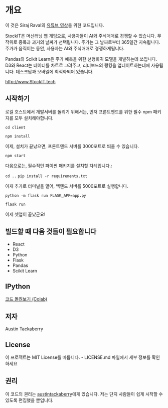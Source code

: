 # 개요

이 것은 Siraj Raval의 [유튜브 영상](https://youtu.be/7vunJlqLZok)을 위한 코드입니다. 

StockIT은 머신러닝 웹 게임으로, 사용자들이 AI와 주식매매로 경쟁할 수 있습니다. 무작위로 종목과 과거의 날짜가 선택됩니다. 주가는 그 날짜로부터 365일간 지속됩니다. 주가가 움직이는 동안, 사용자는 AI와 주식매매로 경쟁하게됩니다.

Pandas와 Scikit Learn은 주가 예측을 위한 선형회귀 모델을 개발하는데 쓰입니다. D3와 React는 데이터를 차트로 그려주고, 리더보드의 랭킹을 업데이트하는데에 사용됩니다. 데스크탑과 모바일에 최적화되어 있습니다.

http://www.StockIT.tech


## 시작하기

로컬 호스트에서 개발서버를 돌리기 위해서는, 먼저 프론트엔드를 위한 필수 npm 패키지를 모두 설치해야합니다.

`cd client`

`npm install`

이제, 설치가 끝났으면, 프론트엔드 서버를 3000포트로 띄울 수 있습니다.

`npm start`

다음으로는, 필수적인 파이썬 패키지를 설치할 차례입니다.:

`cd ..`
`pip install -r requirements.txt`

아재 추가로 터미널을 열어, 백엔드 서버를 5000포트로 실행합니다.

`python -m flask run FLASK_APP=app.py`

`flask run`

이제 셋업이 끝났군요!

## 빌드할 때 다음 것들이 필요합니다

* React
* D3
* Python
* Flask
* Pandas
* Scikit Learn

## IPython 
[ 코드 돌려보기 (Colab) ](https://colab.research.google.com/github/edwithschoolofai/AI_in_Finance/blob/master/Market_Prediction.ipynb
) 

## 저자

Austin Tackaberry

## License

이 프로젝트는 MIT License를 따릅니다. - LICENSE.md 파일에서 세부 정보를 확인하세요

## 권리

이 코드의 권리는 [austintackaberry](https://github.com/austintackaberry/stocks)에게 있습니다. 저는 단지 사람들이 쉽게 시작할 수 있도록 편집했을 뿐입니다.
